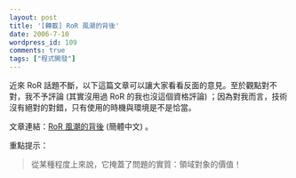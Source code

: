 ```yaml
---
layout: post
title: '[轉載] RoR 風潮的背後'
date: 2006-7-10
wordpress_id: 109
comments: true
tags: ["程式開發"]
---
```


近來 RoR 話題不斷，以下這篇文章可以讓大家看看反面的意見。至於觀點對不對，我不予評論 (其實沒用過 RoR 的我也沒這個資格評論) ；因為對我而言，技術沒有絕對的對錯，只有使用的時機與環境是不是恰當。

文章連結：[RoR 風潮的背後](http://sushener.spaces.msn.com/Blog/cns!BB54050A5CFAFCDD!596.entry) (簡體中文) 。

重點提示：
<blockquote>從某種程度上來說，它掩蓋了問題的實質：領域對象的價值！</blockquote>
